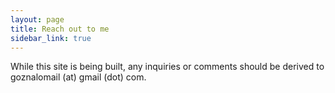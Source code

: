 ```yaml
---
layout: page
title: Reach out to me
sidebar_link: true
---
```


While this site is being built, any inquiries or comments should be derived to goznalomail (at) gmail (dot) com.
